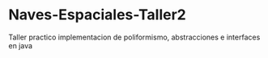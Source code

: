 # Naves-Espaciales-Taller2
Taller practico implementacion de poliformismo, abstracciones e interfaces en java
